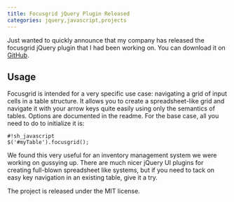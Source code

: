 ```yaml
---
title: Focusgrid jQuery Plugin Released
categories: jquery,javascript,projects
---
```


Just wanted to quickly announce that my company has released the focusgrid
jQuery plugin that I had been working on. You can download it on
[GitHub](https://github.com/crystalcommerce/focusgrid).

Usage
-----
Focusgrid is intended for a very specific use case: navigating a grid of input
cells in a table structure. It allows you to create a spreadsheet-like grid and
navigate it with your arrow keys quite easily using only the semantics of
tables. Options are documented in the readme. For the base case, all you need
to do to initialize it is:

    #!sh_javascript
    $('#myTable').focusgrid();

We found this very useful for an inventory management system we were working on
gussying up. There are much nicer jQuery UI plugins for creating full-blown
spreadsheet like systems, but if you need to tack on easy key navigation in an
existing table, give it a try.

The project is released under the MIT license.